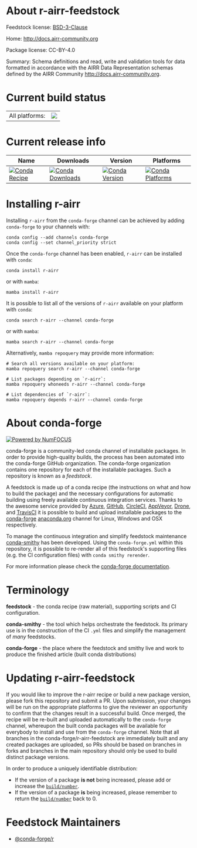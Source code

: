 About r-airr-feedstock
======================

Feedstock license: [BSD-3-Clause](https://github.com/conda-forge/r-airr-feedstock/blob/main/LICENSE.txt)

Home: http://docs.airr-community.org

Package license: CC-BY-4.0

Summary: Schema definitions and read, write and validation tools for data  formatted in accordance with the AIRR Data Representation schemas defined  by the AIRR Community <http://docs.airr-community.org>.

Current build status
====================


<table><tr><td>All platforms:</td>
    <td>
      <a href="https://dev.azure.com/conda-forge/feedstock-builds/_build/latest?definitionId=7502&branchName=main">
        <img src="https://dev.azure.com/conda-forge/feedstock-builds/_apis/build/status/r-airr-feedstock?branchName=main">
      </a>
    </td>
  </tr>
</table>

Current release info
====================

| Name | Downloads | Version | Platforms |
| --- | --- | --- | --- |
| [![Conda Recipe](https://img.shields.io/badge/recipe-r--airr-green.svg)](https://anaconda.org/conda-forge/r-airr) | [![Conda Downloads](https://img.shields.io/conda/dn/conda-forge/r-airr.svg)](https://anaconda.org/conda-forge/r-airr) | [![Conda Version](https://img.shields.io/conda/vn/conda-forge/r-airr.svg)](https://anaconda.org/conda-forge/r-airr) | [![Conda Platforms](https://img.shields.io/conda/pn/conda-forge/r-airr.svg)](https://anaconda.org/conda-forge/r-airr) |

Installing r-airr
=================

Installing `r-airr` from the `conda-forge` channel can be achieved by adding `conda-forge` to your channels with:

```
conda config --add channels conda-forge
conda config --set channel_priority strict
```

Once the `conda-forge` channel has been enabled, `r-airr` can be installed with `conda`:

```
conda install r-airr
```

or with `mamba`:

```
mamba install r-airr
```

It is possible to list all of the versions of `r-airr` available on your platform with `conda`:

```
conda search r-airr --channel conda-forge
```

or with `mamba`:

```
mamba search r-airr --channel conda-forge
```

Alternatively, `mamba repoquery` may provide more information:

```
# Search all versions available on your platform:
mamba repoquery search r-airr --channel conda-forge

# List packages depending on `r-airr`:
mamba repoquery whoneeds r-airr --channel conda-forge

# List dependencies of `r-airr`:
mamba repoquery depends r-airr --channel conda-forge
```


About conda-forge
=================

[![Powered by
NumFOCUS](https://img.shields.io/badge/powered%20by-NumFOCUS-orange.svg?style=flat&colorA=E1523D&colorB=007D8A)](https://numfocus.org)

conda-forge is a community-led conda channel of installable packages.
In order to provide high-quality builds, the process has been automated into the
conda-forge GitHub organization. The conda-forge organization contains one repository
for each of the installable packages. Such a repository is known as a *feedstock*.

A feedstock is made up of a conda recipe (the instructions on what and how to build
the package) and the necessary configurations for automatic building using freely
available continuous integration services. Thanks to the awesome service provided by
[Azure](https://azure.microsoft.com/en-us/services/devops/), [GitHub](https://github.com/),
[CircleCI](https://circleci.com/), [AppVeyor](https://www.appveyor.com/),
[Drone](https://cloud.drone.io/welcome), and [TravisCI](https://travis-ci.com/)
it is possible to build and upload installable packages to the
[conda-forge](https://anaconda.org/conda-forge) [anaconda.org](https://anaconda.org/)
channel for Linux, Windows and OSX respectively.

To manage the continuous integration and simplify feedstock maintenance
[conda-smithy](https://github.com/conda-forge/conda-smithy) has been developed.
Using the ``conda-forge.yml`` within this repository, it is possible to re-render all of
this feedstock's supporting files (e.g. the CI configuration files) with ``conda smithy rerender``.

For more information please check the [conda-forge documentation](https://conda-forge.org/docs/).

Terminology
===========

**feedstock** - the conda recipe (raw material), supporting scripts and CI configuration.

**conda-smithy** - the tool which helps orchestrate the feedstock.
                   Its primary use is in the construction of the CI ``.yml`` files
                   and simplify the management of *many* feedstocks.

**conda-forge** - the place where the feedstock and smithy live and work to
                  produce the finished article (built conda distributions)


Updating r-airr-feedstock
=========================

If you would like to improve the r-airr recipe or build a new
package version, please fork this repository and submit a PR. Upon submission,
your changes will be run on the appropriate platforms to give the reviewer an
opportunity to confirm that the changes result in a successful build. Once
merged, the recipe will be re-built and uploaded automatically to the
`conda-forge` channel, whereupon the built conda packages will be available for
everybody to install and use from the `conda-forge` channel.
Note that all branches in the conda-forge/r-airr-feedstock are
immediately built and any created packages are uploaded, so PRs should be based
on branches in forks and branches in the main repository should only be used to
build distinct package versions.

In order to produce a uniquely identifiable distribution:
 * If the version of a package **is not** being increased, please add or increase
   the [``build/number``](https://docs.conda.io/projects/conda-build/en/latest/resources/define-metadata.html#build-number-and-string).
 * If the version of a package **is** being increased, please remember to return
   the [``build/number``](https://docs.conda.io/projects/conda-build/en/latest/resources/define-metadata.html#build-number-and-string)
   back to 0.

Feedstock Maintainers
=====================

* [@conda-forge/r](https://github.com/orgs/conda-forge/teams/r/)

